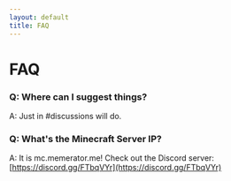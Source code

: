 ```yaml
---
layout: default
title: FAQ
---
```


# FAQ

### Q: Where can I suggest things?
A: Just in #discussions will do.

### Q: What's the Minecraft Server IP?
A: It is mc.memerator.me! Check out the Discord server: [https://discord.gg/FTbqVYr](https://discord.gg/FTbqVYr)
